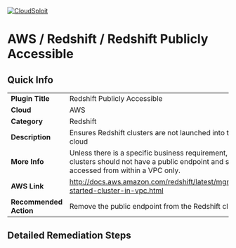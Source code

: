 [![CloudSploit](https://cloudsploit.com/img/logo-big-text-100.png "CloudSploit")](https://cloudsploit.com)

# AWS / Redshift / Redshift Publicly Accessible

## Quick Info

| | |
|-|-|
| **Plugin Title** | Redshift Publicly Accessible |
| **Cloud** | AWS |
| **Category** | Redshift |
| **Description** | Ensures Redshift clusters are not launched into the public cloud |
| **More Info** | Unless there is a specific business requirement, Redshift clusters should not have a public endpoint and should be accessed from within a VPC only. |
| **AWS Link** | http://docs.aws.amazon.com/redshift/latest/mgmt/getting-started-cluster-in-vpc.html |
| **Recommended Action** | Remove the public endpoint from the Redshift cluster |

## Detailed Remediation Steps

